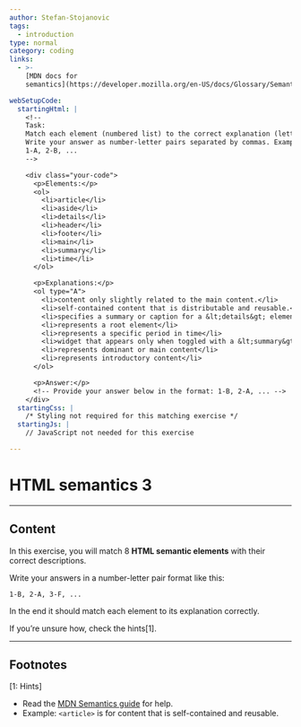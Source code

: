 ```yaml
---
author: Stefan-Stojanovic
tags:
  - introduction
type: normal
category: coding
links:
  - >-
    [MDN docs for
    semantics](https://developer.mozilla.org/en-US/docs/Glossary/Semantics){website}

webSetupCode:
  startingHtml: |
    <!-- 
    Task:
    Match each element (numbered list) to the correct explanation (lettered list).  
    Write your answer as number-letter pairs separated by commas. Example:  
    1-A, 2-B, ...
    -->

    <div class="your-code">
      <p>Elements:</p>
      <ol>
        <li>article</li>
        <li>aside</li>
        <li>details</li>
        <li>header</li>
        <li>footer</li>
        <li>main</li>
        <li>summary</li>
        <li>time</li>
      </ol>

      <p>Explanations:</p>
      <ol type="A">
        <li>content only slightly related to the main content.</li>
        <li>self-contained content that is distributable and reusable.</li>
        <li>specifies a summary or caption for a &lt;details&gt; element</li>
        <li>represents a root element</li>
        <li>represents a specific period in time</li>
        <li>widget that appears only when toggled with a &lt;summary&gt; or &lt;label&gt;</li>
        <li>represents dominant or main content</li>
        <li>represents introductory content</li>
      </ol>

      <p>Answer:</p>
      <!-- Provide your answer below in the format: 1-B, 2-A, ... -->
    </div>
  startingCss: |
    /* Styling not required for this matching exercise */
  startingJs: |
    // JavaScript not needed for this exercise

---
```


# HTML semantics 3

---

## Content

In this exercise, you will match 8 **HTML semantic elements** with their correct descriptions.  

Write your answers in a number-letter pair format like this:  
```plain-text
1-B, 2-A, 3-F, ...
```

In the end it should match each element to its explanation correctly.

If you’re unsure how, check the hints[1].

---

## Footnotes

[1: Hints]
- Read the [MDN Semantics guide](https://developer.mozilla.org/en-US/docs/Glossary/Semantics) for help.  
- Example: `<article>` is for content that is self-contained and reusable.  
